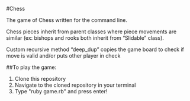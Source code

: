#Chess

The game of Chess written for the command line.

Chess pieces inherit from parent classes where piece movements are similar (ex: bishops and rooks both inherit from “Slidable” class).

Custom recursive method “deep_dup” copies the game board to check if move is valid and/or puts other player in check

##To play the game:
1. Clone this repository
2. Navigate to the cloned repository in your terminal
3. Type "ruby game.rb" and press enter!

